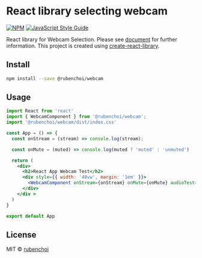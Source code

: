 # React library selecting webcam

[![NPM](https://img.shields.io/npm/v/@rubenchoi/webcam.svg)](https://www.npmjs.com/package/@rubenchoi/webcam) [![JavaScript Style Guide](https://img.shields.io/badge/code_style-standard-brightgreen.svg)](https://standardjs.com)

React library for Webcam Selection. 
Please see [document](https://rubenchoi.tistory.com/entry/React-%EC%9B%B9%EC%BA%A0-4-Select-webcam?category=467530) for further information. 
This project is created using [create-react-library](https://www.npmjs.com/package/create-react-library).

## Install

```bash
npm install --save @rubenchoi/webcam
```

## Usage

```jsx
import React from 'react'
import { WebcamComponent } from '@rubenchoi/webcam';
import '@rubenchoi/webcam/dist/index.css'

const App = () => {
  const onStream = (stream) => console.log(stream);

  const onMute = (muted) => console.log(muted ? 'muted' : 'unmuted')

  return (
    <div>
      <h2>React App Webcam Test</h2>
      <div style={{ width: '40vw', margin: '1em' }}>
        <WebcamComponent onStream={onStream} onMute={onMute} audioTest={true} />
      </div>
    </div >
  )
}

export default App
```

## License

MIT © [rubenchoi](https://github.com/rubenchoi)
